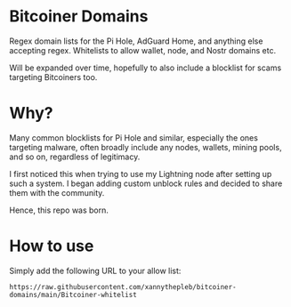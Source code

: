 # Bitcoiner Domains
Regex domain lists for the Pi Hole, AdGuard Home, and anything else accepting regex. Whitelists to allow wallet, node, and Nostr domains etc.

Will be expanded over time, hopefully to also include a blocklist for scams targeting Bitcoiners too.

# Why?

Many common blocklists for Pi Hole and similar, especially the ones targeting malware, often broadly include any nodes, wallets, mining pools, and so on, regardless of legitimacy.

I first noticed this when trying to use my Lightning node after setting up such a system. I began adding custom unblock rules and decided to share them with the community.

Hence, this repo was born.

# How to use

Simply add the following URL to your allow list:

`https://raw.githubusercontent.com/xannythepleb/bitcoiner-domains/main/Bitcoiner-whitelist`
